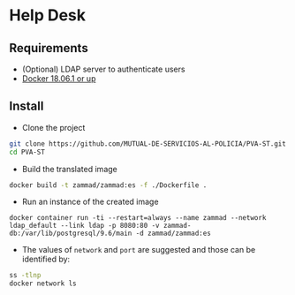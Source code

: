 # Help Desk

## Requirements

* (Optional) LDAP server to authenticate users
* [Docker 18.06.1 or up](https://www.docker.com/)

## Install

* Clone the project

```sh
git clone https://github.com/MUTUAL-DE-SERVICIOS-AL-POLICIA/PVA-ST.git
cd PVA-ST
```

* Build the translated image

```sh
docker build -t zammad/zammad:es -f ./Dockerfile .
```

* Run an instance of the created image

```
docker container run -ti --restart=always --name zammad --network ldap_default --link ldap -p 8080:80 -v zammad-db:/var/lib/postgresql/9.6/main -d zammad/zammad:es
```

* The values of `network` and `port` are suggested and those can be identified by:

```sh
ss -tlnp
docker network ls
```